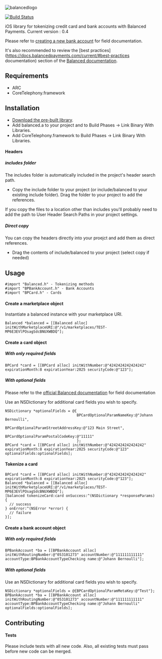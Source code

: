 ![balancedlogo](https://www.balancedpayments.com/images/homepage_logo-01.png)

[![Build Status](https://travis-ci.org/balanced/balanced-ios.png)](https://travis-ci.org/balanced/balanced-ios)

iOS library for tokenizing credit card and bank accounts with Balanced Payments.
Current version : 0.4

Please refer to [creating a new bank account](https://docs.balancedpayments.com/current/api#creating-a-new-bank-account) for field documentation.

It's also recommended to review the [best practices](https://docs.balancedpayments.com/current/#best-practices documentation) section of the [Balanced documentation](https://docs.balancedpayments.com/current).

## Requirements

- ARC
- CoreTelephony.framework

## Installation

- [Download the pre-built library](https://github.com/balanced/balanced-ios/releases/0.4).
- Add balanced.a to your project and to Build Phases -> Link Binary With Libraries.
- Add CoreTelephony.framework to Build Phases -> Link Binary With Libraries.

#### Headers

##### includes folder
The includes folder is automatically included in the project's header search path.

- Copy the include folder to your project (or include/balanced to your existing include folder). Drag the folder to your project to add the references.

If you copy the files to a location other than includes you'll probably need to add the path to User Header Search Paths in your project settings.

##### Direct copy
You can copy the headers directly into your proejct and add them as direct references.
- Drag the contents of include/balanced to your project (select copy if needed)

## Usage

    #import "Balanced.h" - Tokenizing methods
    #import "BPBankAccount.h" - Bank Accounts
    #import "BPCard.h" - Cards

#### Create a marketplace object

Instantiate a balanced instance with your marketplace URI.

    Balanced *balanced = [[Balanced alloc] initWithMarketplaceURI:@"/v1/marketplaces/TEST-MP6E3EVlPOsagSdcBNUXWBDQ"];

#### Create a card object

##### With only required fields

    BPCard *card = [[BPCard alloc] initWithNumber:@"4242424242424242" expirationMonth:8 expirationYear:2025 securityCode:@"123"];

##### With optional fields

Please refer to the [official Balanced documentation](https://docs.balancedpayments.com/current/api#creating-a-new-bank-account) for field documentation

Use an NSDictionary for additional card fields you wish to specify.

    NSDictionary *optionalFields = @{
                                     BPCardOptionalParamNameKey:@"Johann Bernoulli",
                                     BPCardOptionalParamStreetAddressKey:@"123 Main Street",
                                     BPCardOptionalParamPostalCodeKey:@"11111"
                                     };
    BPCard *card = [[BPCard alloc] initWithNumber:@"4242424242424242" expirationMonth:8 expirationYear:2025 securityCode:@"123" optionalFields:optionalFields];

#### Tokenize a card

    BPCard *card = [[BPCard alloc] initWithNumber:@"4242424242424242" expirationMonth:8 expirationYear:2025 securityCode:@"123"];
    Balanced *balanced = [[Balanced alloc] initWithMarketplaceURI:@"/v1/marketplaces/TEST-MP6E3EVlPOsagSdcBNUXWBDQ"];
    [balanced tokenizeCard:card onSuccess:^(NSDictionary *responseParams) {
      // success
    } onError:^(NSError *error) {
      // failure
    }];

#### Create a bank account object

##### With only required fields

    BPBankAccount *ba = [[BPBankAccount alloc] initWithRoutingNumber:@"053101273" accountNumber:@"111111111111" accountType:BPBankAccountTypeChecking name:@"Johann Bernoulli"];

##### With optional fields

Use an NSDictionary for additional card fields you wish to specify.

    NSDictionary *optionalFields = @{BPCardOptionalParamMetaKey:@"Test"};
    BPBankAccount *ba = [[BPBankAccount alloc] initWithRoutingNumber:@"053101273" accountNumber:@"111111111111" accountType:BPBankAccountTypeChecking name:@"Johann Bernoulli" optionalFields:optionalFields];


## Contributing


#### Tests

Please include tests with all new code. Also, all existing tests must pass before new code can be merged.
